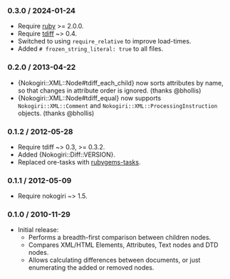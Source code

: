 ### 0.3.0 / 2024-01-24

* Require [ruby](http://www.ruby-lang.org/) >= 2.0.0.
* Require [tdiff](http://github.com/postmodern/tdiff) ~> 0.4.
* Switched to using `require_relative` to improve load-times.
* Added `# frozen_string_literal: true` to all files.

### 0.2.0 / 2013-04-22

* {Nokogiri::XML::Node#tdiff_each_child} now sorts attributes by name, so that
  changes in attribute order is ignored. (thanks @bhollis)
* {Nokogiri::XML::Node#tdiff_equal} now supports `Nokogiri::XML::Comment`
  and `Nokogiri::XML::ProcessingInstruction` objects. (thanks @bhollis)

### 0.1.2 / 2012-05-28

* Require tdiff ~> 0.3, >= 0.3.2.
* Added {Nokogiri::Diff::VERSION}.
* Replaced ore-tasks with
  [rubygems-tasks](https://github.com/postmodern/rubygems-tasks#readme).

### 0.1.1 / 2012-05-09

* Require nokogiri ~> 1.5.

### 0.1.0 / 2010-11-29

* Initial release:
  * Performs a breadth-first comparison between children nodes.
  * Compares XML/HTML Elements, Attributes, Text nodes and DTD nodes.
  * Allows calculating differences between documents, or just enumerating
    the added or removed nodes.

